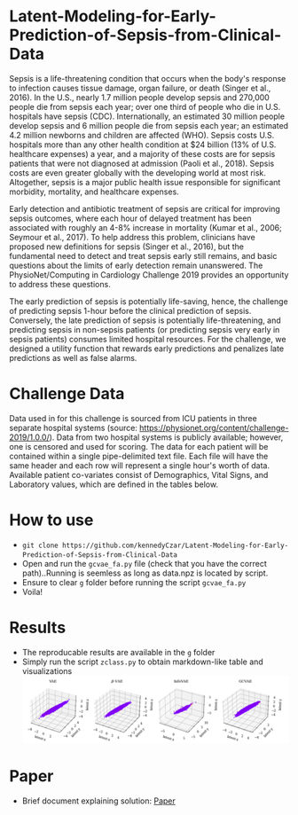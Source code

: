 # Latent-Modeling-for-Early-Prediction-of-Sepsis-from-Clinical-Data

Sepsis is a life-threatening condition that occurs when the body's response to infection causes tissue damage, organ failure, or death (Singer et al., 2016). In the U.S., nearly 1.7 million people develop sepsis and 270,000 people die from sepsis each year; over one third of people who die in U.S. hospitals have sepsis (CDC). Internationally, an estimated 30 million people develop sepsis and 6 million people die from sepsis each year; an estimated 4.2 million newborns and children are affected (WHO). Sepsis costs U.S. hospitals more than any other health condition at $24 billion (13% of U.S. healthcare expenses) a year, and a majority of these costs are for sepsis patients that were not diagnosed at admission (Paoli et al., 2018). Sepsis costs are even greater globally with the developing world at most risk. Altogether, sepsis is a major public health issue responsible for significant morbidity, mortality, and healthcare expenses.

Early detection and antibiotic treatment of sepsis are critical for improving sepsis outcomes, where each hour of delayed treatment has been associated with roughly an 4-8% increase in mortality (Kumar et al., 2006; Seymour et al., 2017). To help address this problem, clinicians have proposed new definitions for sepsis (Singer et al., 2016), but the fundamental need to detect and treat sepsis early still remains, and basic questions about the limits of early detection remain unanswered. The PhysioNet/Computing in Cardiology Challenge 2019 provides an opportunity to address these questions.

The early prediction of sepsis is potentially life-saving, hence, the challenge of predicting sepsis 1-hour before the clinical prediction of sepsis. Conversely, the late prediction of sepsis is potentially life-threatening, and predicting sepsis in non-sepsis patients (or predicting sepsis very early in sepsis patients) consumes limited hospital resources. For the challenge, we designed a utility function that rewards early predictions and penalizes late predictions as well as false alarms.

# Challenge Data

Data used in for this challenge is sourced from ICU patients in three separate hospital systems (source: https://physionet.org/content/challenge-2019/1.0.0/). Data from two hospital systems is publicly available; however, one is censored and used for scoring. The data for each patient will be contained within a single pipe-delimited text file. Each file will have the same header and each row will represent a single hour's worth of data. Available patient co-variates consist of Demographics, Vital Signs, and Laboratory values, which are defined in the tables below.

# How to use

- ```git clone https://github.com/kennedyCzar/Latent-Modeling-for-Early-Prediction-of-Sepsis-from-Clinical-Data```
- Open and run the ```gcvae_fa.py``` file (check that you have the correct path)..Running is seemless as long as data.npz is located by script.
- Ensure to clear ```g``` folder before running the script ```gcvae_fa.py```
- Voila!
  
# Results

- The reproducable results are available in the ```g``` folder
- Simply run the script ```zclass.py``` to obtain markdown-like table and visualizations
![alt Latent](https://github.com/kennedyCzar/Latent-Modeling-for-Early-Prediction-of-Sepsis-from-Clinical-Data/blob/main/Results/Latent_3.png)

# Paper
- Brief document explaining solution: [Paper](https://github.com/kennedyCzar/Latent-Modeling-for-Early-Prediction-of-Sepsis-from-Clinical-Data/blob/main/Results/Latent_3.png](https://github.com/kennedyCzar/Latent-Modeling-for-Early-Prediction-of-Sepsis-from-Clinical-Data/blob/main/Latent_Modeling_for_Early_Prediction_of_Septis.pdf)https://github.com/kennedyCzar/Latent-Modeling-for-Early-Prediction-of-Sepsis-from-Clinical-Data/blob/main/Latent_Modeling_for_Early_Prediction_of_Septis.pdf)
